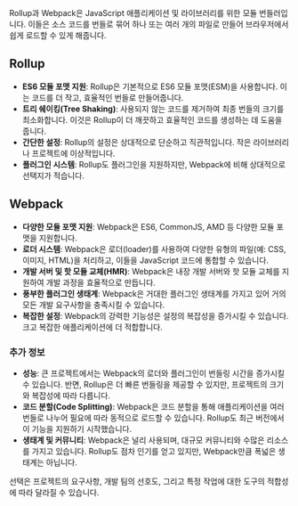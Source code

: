 Rollup과 Webpack은 JavaScript 애플리케이션 및 라이브러리를 위한 모듈 번들러입니다. 이들은 소스 코드를 번들로 묶어 하나 또는 여러 개의 파일로 만들어 브라우저에서 쉽게 로드할 수 있게 해줍니다.

## Rollup

- **ES6 모듈 포맷 지원**: Rollup은 기본적으로 ES6 모듈 포맷(ESM)을 사용합니다. 이는 코드를 더 작고, 효율적인 번들로 만들어줍니다.
- **트리 쉐이킹(Tree Shaking)**: 사용되지 않는 코드를 제거하여 최종 번들의 크기를 최소화합니다. 이것은 Rollup이 더 깨끗하고 효율적인 코드를 생성하는 데 도움을 줍니다.
- **간단한 설정**: Rollup의 설정은 상대적으로 단순하고 직관적입니다. 작은 라이브러리나 프로젝트에 이상적입니다.
- **플러그인 시스템**: Rollup도 플러그인을 지원하지만, Webpack에 비해 상대적으로 선택지가 적습니다.

## Webpack

- **다양한 모듈 포맷 지원**: Webpack은 ES6, CommonJS, AMD 등 다양한 모듈 포맷을 지원합니다.
- **로더 시스템**: Webpack은 로더(loader)를 사용하여 다양한 유형의 파일(예: CSS, 이미지, HTML)을 처리하고, 이들을 JavaScript 코드에 통합할 수 있습니다.
- **개발 서버 및 핫 모듈 교체(HMR)**: Webpack은 내장 개발 서버와 핫 모듈 교체를 지원하여 개발 과정을 효율적으로 만듭니다.
- **풍부한 플러그인 생태계**: Webpack은 거대한 플러그인 생태계를 가지고 있어 거의 모든 개발 요구사항을 충족시킬 수 있습니다.
- **복잡한 설정**: Webpack의 강력한 기능성은 설정의 복잡성을 증가시킬 수 있습니다. 크고 복잡한 애플리케이션에 더 적합합니다.

### 추가 정보

- **성능**: 큰 프로젝트에서는 Webpack의 로더와 플러그인이 번들링 시간을 증가시킬 수 있습니다. 반면, Rollup은 더 빠른 번들링을 제공할 수 있지만, 프로젝트의 크기와 복잡성에 따라 다릅니다.
- **코드 분할(Code Splitting)**: Webpack은 코드 분할을 통해 애플리케이션을 여러 번들로 나누어 필요에 따라 동적으로 로드할 수 있습니다. Rollup도 최근 버전에서 이 기능을 지원하기 시작했습니다.
- **생태계 및 커뮤니티**: Webpack은 널리 사용되며, 대규모 커뮤니티와 수많은 리소스를 가지고 있습니다. Rollup도 점차 인기를 얻고 있지만, Webpack만큼 폭넓은 생태계는 아닙니다.

선택은 프로젝트의 요구사항, 개발 팀의 선호도, 그리고 특정 작업에 대한 도구의 적합성에 따라 달라질 수 있습니다.